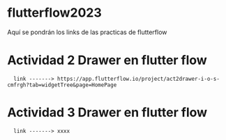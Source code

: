 # flutterflow2023
Aquí se pondrán los links de las practicas de flutterflow

# Actividad 2 Drawer en flutter flow
      link -------> https://app.flutterflow.io/project/act2drawer-i-o-s-cmfrgh?tab=widgetTree&page=HomePage

# Actividad 3 Drawer en flutter flow
      link -------> xxxx
